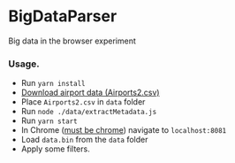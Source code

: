 # BigDataParser
Big data in the browser experiment

### Usage.

- Run `yarn install`
- [Download airport data (Airports2.csv)](https://www.kaggle.com/flashgordon/usa-airport-dataset/version/2)
- Place `Airports2.csv` in `data` folder
- Run `node ./data/extractMetadata.js`
- Run `yarn start`
- In Chrome ([must be chrome](https://caniuse.com/#feat=sharedarraybuffer)) navigate to `localhost:8081`
- Load `data.bin` from the `data` folder
- Apply some filters.
